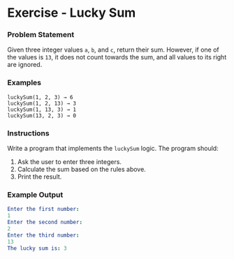 # Exercise - Lucky Sum

### Problem Statement
Given three integer values `a`, `b`, and `c`, return their sum. However, if one of the values is `13`, it does not count towards the sum, and all values to its right are ignored.

### Examples
```
luckySum(1, 2, 3) → 6
luckySum(1, 2, 13) → 3
luckySum(1, 13, 3) → 1
luckySum(13, 2, 3) → 0
```

### Instructions
Write a program that implements the `luckySum` logic. The program should:
1. Ask the user to enter three integers.
2. Calculate the sum based on the rules above.
3. Print the result.

### Example Output
```yaml
Enter the first number:
1
Enter the second number:
2
Enter the third number:
13
The lucky sum is: 3
```